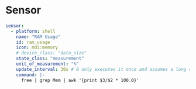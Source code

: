 # Sensor

```yaml
sensor:
  - platform: shell
    name: "RAM Usage"
    id: ram_usage
    icon: mdi:memory
    # device_class: "data_size"
    state_class: "measurement"
    unit_of_measurement: "%"
    update_interval: 30s # 0 only executes it once and assumes a long running processes.
    command: |-
      free | grep Mem | awk '{print $3/$2 * 100.0}'

```



<!-- Reference: https://esphome.io/components/sensor/ -->